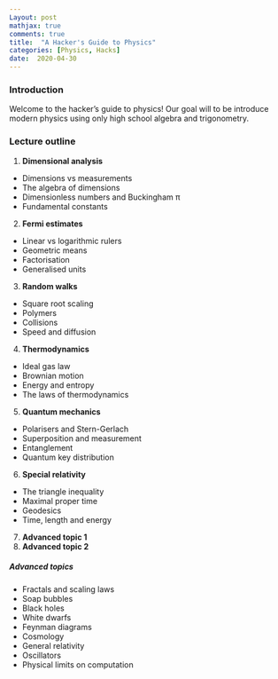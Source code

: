 ```yaml
---
Layout: post
mathjax: true
comments: true
title:  "A Hacker's Guide to Physics"
categories: [Physics, Hacks]
date:  2020-04-30
---
```


### Introduction

Welcome to the hacker’s guide to physics! Our goal will to be
introduce modern physics using only high school algebra and
trigonometry.

### Lecture outline

1. **Dimensional analysis**
- Dimensions vs measurements
- The algebra of dimensions
- Dimensionless numbers and Buckingham π
- Fundamental constants
2. **Fermi estimates**
- Linear vs logarithmic rulers
- Geometric means
- Factorisation
- Generalised units
3. **Random walks**
- Square root scaling
- Polymers
- Collisions
- Speed and diffusion
4. **Thermodynamics**
- Ideal gas law
- Brownian motion
- Energy and entropy
- The laws of thermodynamics
5. **Quantum mechanics**
- Polarisers and Stern-Gerlach
- Superposition and measurement
- Entanglement
- Quantum key distribution
6. **Special relativity**
- The triangle inequality
- Maximal proper time
- Geodesics
- Time, length and energy
7. **Advanced topic 1**
8. **Advanced topic 2**

##### Advanced topics

- Fractals and scaling laws
- Soap bubbles
- Black holes
- White dwarfs
- Feynman diagrams
- Cosmology
- General relativity
- Oscillators
- Physical limits on computation
